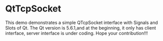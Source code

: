 # QtTcpSocket
This demo demonstrates a simple QTcpSocket interface with Signals and Slots of Qt.
The Qt version is 5.6.1,and at the beginning, it only has client interface, server interface is under coding.
Hope your contribution!!!
